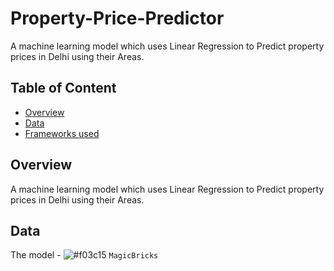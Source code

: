 # Property-Price-Predictor
A machine learning model which uses Linear Regression to Predict property prices in Delhi using their Areas.


## Table of Content
  * [Overview](#overview)
  * [Data](#data)
  * [Frameworks used](#frameworks-used)

## Overview
A machine learning model which uses Linear Regression to Predict property prices in Delhi using their Areas.

## Data
The model - ![#f03c15](https://via.placeholder.com/15/f03c15/f03c15.png) `MagicBricks`
